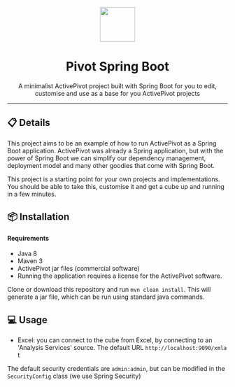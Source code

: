 <p align="center">
  <img width="80" src="https://github.com/activeviam/ps-pivot-springboot/blob/5.8-jdk8/activeviam.svg" />
</p>
<h1 align="center">Pivot Spring Boot</h1>
<p align="center">A minimalist ActivePivot project built with Spring Boot for you to edit, customise and use as a base for you ActivePivot projects</p>

---

## 📋 Details
This project aims to be an example of how to run ActivePivot as a Spring Boot application. ActivePivot was already a Spring application, but with the power of Spring Boot we can simplify our dependency management, deployment model and many other goodies that come with Spring Boot.

This project is a starting point for your own projects and implementations. You should be able to take this, customise it and get a cube up and running in a few minutes.

## 📦 Installation
#### Requirements
- Java 8
- Maven 3
- ActivePivot jar files (commercial software)
- Running the application requires a license for the ActivePivot software.

Clone or download this repository and run `mvn clean install`.
This will generate a jar file, which can be run using standard java commands.

## 💻 Usage
- Excel: you can connect to the cube from Excel, by connecting to an 'Analysis Services' source. The default URL `http://localhost:9090/xmla` t

The default security credentials are `admin:admin`, but can be modified in the `SecurityConfig` class (we use Spring Security)

